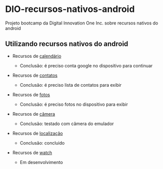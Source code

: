 # DIO-recursos-nativos-android

Projeto bootcamp da Digital Innovation One Inc. sobre recursos nativos do android

## Utilizando recursos nativos do android

- Recursos de [calendário](https://github.com/NeiTDutra/DIO-recursos-nativos-android/tree/main/agenda)
    
    - Conclusão: é preciso conta google no dispositivo para continuar

- Recursos de [contatos](https://github.com/NeiTDutra/DIO-recursos-nativos-android/tree/main/Contatos)

    - Conclusão: é preciso lista de contatos para exibir

- Recursos de [fotos](https://github.com/NeiTDutra/DIO-recursos-nativos-android/tree/main/Fotos)

    - Conclusão: é preciso fotos no dispositivo para exibir

- Recursos de [câmera](https://github.com/NeiTDutra/DIO-recursos-nativos-android/tree/main/Fotos)

    - Conclusão: testado com câmera do emulador

- Recursos de [localização](https://github.com/NeiTDutra/DIO-recursos-nativos-android/tree/main/LocalMap)

    - Conclusão: concluido

- Recursos de [watch]()

    - Em desenvolvimento

